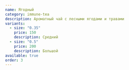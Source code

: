 ```yaml
---
name: Ягодный
category: immune-tea
description: Ароматный чай с лесными ягодами и травами
variants:
  - size: "0.35"
    price: 150
    description: Средний
  - size: "0.5"
    price: 200
    description: Большой
available: true
order: 3
---
```


